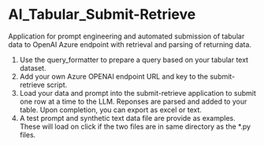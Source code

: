 # AI_Tabular_Submit-Retrieve
Application for prompt engineering and automated submission of tabular data to OpenAI Azure endpoint with retrieval and parsing of returning data.

1. Use the query_formatter to prepare a query based on your tabular text dataset.
2. Add your own Azure OPENAI endpoint URL and key to the submit-retrieve script.
3. Load your data and prompt into the submit-retrieve application to submit one row at a time to the LLM. Reponses are parsed and added to your table. Upon completion, you can export as excel or text.
4. A test prompt and synthetic text data file are provide as examples. These will load on click if the two files are in same directory as the *.py files.
